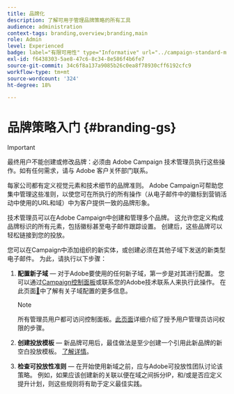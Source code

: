 ```yaml
---
title: 品牌化
description: 了解可用于管理品牌策略的所有工具
audience: administration
context-tags: branding,overview;branding,main
role: Admin
level: Experienced
badge: label="有限可用性" type="Informative" url="../campaign-standard-migration-home.md" tooltip="仅限于Campaign Standard已迁移的用户"
exl-id: f6438303-5ae8-47c6-8c34-8e586f4b6fe7
source-git-commit: 34c6f8a137a9085b26c0ea8f78930cff6192cfc9
workflow-type: tm+mt
source-wordcount: '324'
ht-degree: 18%

---
```


# 品牌策略入门 {#branding-gs}

>[!IMPORTANT]
>
>最终用户不能创建或修改品牌：必须由 Adobe Campaign 技术管理员执行这些操作。如有任何需求，请与 Adobe 客户关怀部门联系。

每家公司都有定义视觉元素和技术细节的品牌准则。 Adobe Campaign可帮助您集中管理这些准则，以使您可在所执行的所有操作（从电子邮件中的徽标到营销活动中使用的URL和域）中为客户提供一致的品牌形象。

技术管理员可以在Adobe Campaign中创建和管理多个品牌。 这允许您定义构成品牌标识的所有元素，包括徽标甚至电子邮件跟踪设置。 创建后，这些品牌可以轻松链接到您的投放。

您可以在Campaign中添加组织的新实体，或创建必须在其他子域下发送的新类型电子邮件。 为此，请执行以下步骤：

1. **配置新子域** — 对于Adobe要使用的任何新子域，第一步是对其进行配置。 您可以通过[Campaign控制面板](https://experienceleague.adobe.com/docs/control-panel/using/subdomains-and-certificates/subdomains-branding.html?lang=zh-Hans)或联系您的Adobe技术联系人来执行此操作。 在此页面[&#128279;](https://experienceleague.adobe.com/en/docs/deliverability-learn/deliverability-best-practice-guide/additional-resources/campaign/ac-domain-name-setup)中了解有关子域配置的更多信息。

   >[!NOTE]
   >
   >所有管理员用户都可访问控制面板。[此页面](https://experienceleague.adobe.com/docs/control-panel/using/discover-control-panel/managing-permissions.html?lang=zh-Hans#discover-control-panel)详细介绍了授予用户管理员访问权限的步骤。

1. **创建投放模板** — 新品牌可用后，最佳做法是至少创建一个引用此新品牌的新空白投放模板。 [了解详情](branding-assign.md)。

1. **检查可投放性准则** — 在开始使用新域之前，应与Adobe可投放性团队讨论该策略。 例如，如果应该创建新的关联以便在域之间拆分IP，和/或是否应定义提升计划，则这些规则将有助于定义最佳实践。
